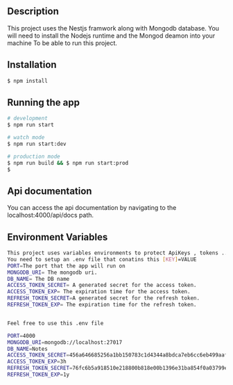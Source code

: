 ## Description

This project uses the Nestjs framwork along with Mongodb database.
You will need to install the Nodejs runtime and the Mongod deamon into your machine
To be able to run this project.

## Installation

```bash
$ npm install
```

## Running the app

```bash
# development
$ npm run start

# watch mode
$ npm run start:dev

# production mode
$ npm run build && $ npm run start:prod
$
```

## Api documentation

You can access the api documentation by navigating to the localhost:4000/api/docs path.

## Environment Variables

```bash
This project uses variables environments to protect ApiKeys , tokens ...
You need to setup an .env file that conatins this [KEY]=VALUE
PORT=The port that the app will run on
MONGODB_URI= The mongodb uri.
DB_NAME= The DB name
ACCESS_TOKEN_SECRET= A generated secret for the access token.
ACCESS_TOKEN_EXP= The expiration time for the access token.
REFRESH_TOKEN_SECRET=A generated secret for the refresh token.
REFRESH_TOKEN_EXP= The expiration time for the refresh token.


Feel free to use this .env file

PORT=4000
MONGODB_URI=mongodb://localhost:27017
DB_NAME=Notes
ACCESS_TOKEN_SECRET=456a646685256a1bb150783c1d4344a8bdca7eb6cc6eb499aaf8a64d3c806ac8
ACCESS_TOKEN_EXP=3h
REFRESH_TOKEN_SECRET=76fc6b5a918510e218800b818e00b1396e31ba854f0a03799eef8f752f363fd8
REFRESH_TOKEN_EXP=1y


```
